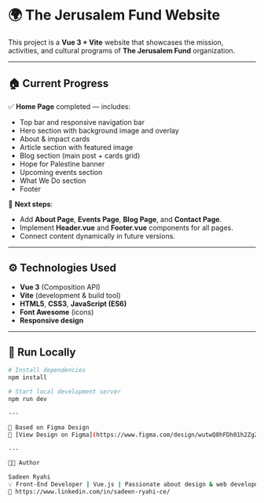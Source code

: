 # 🌍 The Jerusalem Fund Website

This project is a **Vue 3 + Vite** website that showcases the mission, activities, and cultural programs of **The Jerusalem Fund** organization.

---

## 🏠 Current Progress
✅ **Home Page** completed — includes:
- Top bar and responsive navigation bar  
- Hero section with background image and overlay  
- About & impact cards  
- Article section with featured image  
- Blog section (main post + cards grid)  
- Hope for Palestine banner  
- Upcoming events section  
- What We Do section  
- Footer  

🚧 **Next steps**:
- Add **About Page**, **Events Page**, **Blog Page**, and **Contact Page**.  
- Implement **Header.vue** and **Footer.vue** components for all pages.  
- Connect content dynamically in future versions.

---

## ⚙️ Technologies Used
- **Vue 3** (Composition API)
- **Vite** (development & build tool)
- **HTML5**, **CSS3**, **JavaScript (ES6)**
- **Font Awesome** (icons)
- **Responsive design**

---

## 🚀 Run Locally

```bash
# Install dependencies
npm install

# Start local development server
npm run dev

---

🎨 Based on Figma Design  
🔗 [View Design on Figma](https://www.figma.com/design/wutwQ8hFDh01h2Zg2NeeGQ/The-Jerusalem-Fund)

---

👩‍💻 Author

Sadeen Ryahi
💡 Front-End Developer | Vue.js | Passionate about design & web development
🔗 https://www.linkedin.com/in/sadeen-ryahi-ce/